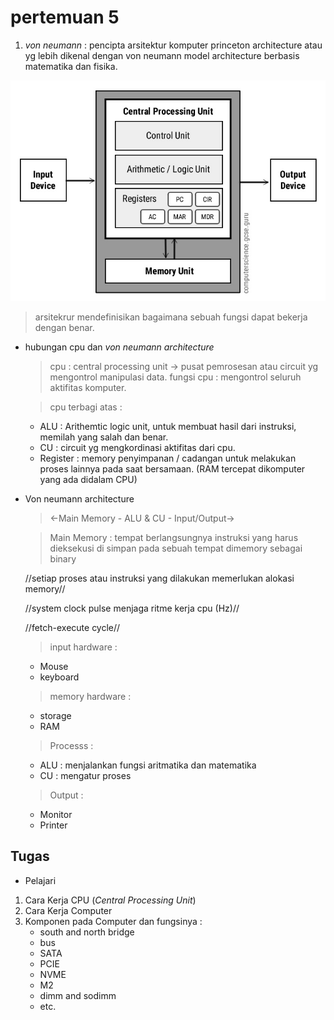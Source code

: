 # pertemuan 5

1. _von neumann_ : pencipta arsitektur komputer princeton architecture atau yg lebih dikenal dengan von neumann model architecture berbasis matematika dan fisika.

![pic1](Von-Neumann-Architecture-Diagram.jpg)

> arsitekrur mendefinisikan bagaimana sebuah fungsi dapat bekerja dengan benar. 

- hubungan cpu dan _von neumann architecture_
  > cpu : central processing unit -> pusat pemrosesan atau circuit yg mengontrol manipulasi data.
  > fungsi cpu : mengontrol seluruh aktifitas komputer.

  > cpu terbagi atas :
        
    - ALU : Arithemtic logic unit, untuk membuat hasil dari instruksi, memilah yang salah dan benar.
    - CU : circuit yg mengkordinasi aktifitas dari cpu.
    - Register : memory penyimpanan / cadangan untuk melakukan proses lainnya pada saat bersamaan. (RAM tercepat dikomputer yang ada didalam CPU)

- Von neumann architecture
    >  <-Main Memory - ALU & CU - Input/Output->
    
    > Main Memory : tempat berlangsungnya instruksi yang harus dieksekusi di simpan pada sebuah tempat dimemory sebagai binary
    
    //setiap proses atau instruksi yang dilakukan memerlukan alokasi memory//
    
    //system clock pulse menjaga ritme kerja cpu (Hz)//
    
    //fetch-execute cycle//

    > input hardware : 
    - Mouse
    - keyboard
    > memory hardware :
    - storage
    - RAM
    > Processs :
    - ALU : menjalankan fungsi aritmatika dan matematika
    - CU : mengatur proses
    > Output :
    - Monitor
    - Printer    

## Tugas

- Pelajari

1. Cara Kerja CPU (_Central Processing Unit_)
2. Cara Kerja Computer
3. Komponen pada Computer dan fungsinya :
    - south and north bridge
    - bus 
    - SATA
    - PCIE
    - NVME
    - M2
    - dimm and sodimm
    - etc.